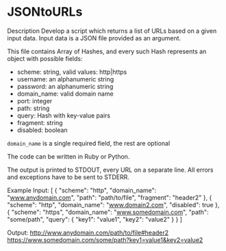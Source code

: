 # JSONtoURLs

Description
Develop a script which returns a list of URLs based on a given input data. 
Input data is a JSON file provided as an argument.

This file contains Array of Hashes, 
and every such Hash represents an object with possible fields:
- scheme: string, valid values: http|https
- username: an alphanumeric string
- password: an alphanumeric string
- domain_name: valid domain name
- port: integer
- path: string
- query: Hash with key-value pairs
- fragment: string
- disabled: boolean


`domain_name` is a single required field, the rest are optional


The code can be written in Ruby or Python.


The output is printed to STDOUT, every URL on a separate line.
All errors and exceptions have to be sent to STDERR.


Example
Input:
[
    {
        "scheme": "http",
        "domain_name": "www.anydomain.com",
        "path": "path/to/file",
        "fragment": "header2"
    },
    {
        "scheme": "http",
        "domain_name": "www.domain2.com",
        "disabled": true
    },
    {
        "scheme": "https",
        "domain_name": "www.somedomain.com",
        "path": "some/path",
        "query": {
            "key1": "value1",
            "key2": "value2"
        }
    }
]


Output:
http://www.anydomain.com/path/to/file#header2
https://www.somedomain.com/some/path?key1=value1&key2=value2
